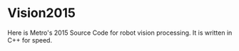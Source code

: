 Vision2015
=============
Here is Metro's 2015 Source Code for robot vision processing. It is written in C++ for speed.
